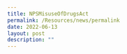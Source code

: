 ```yaml
---
title: NPSMisuseOfDrugsAct
permalink: /Resources/news/permalink
date: 2022-06-13
layout: post
description: ""
---
```

